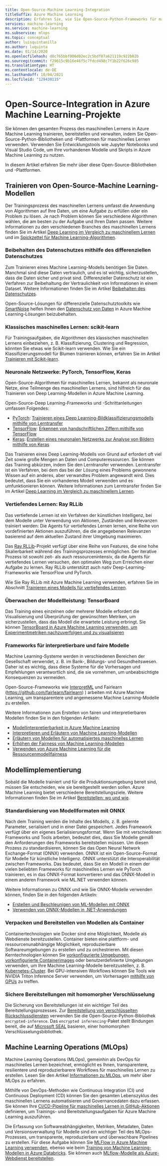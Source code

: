 ```yaml
---
title: Open-Source-Machine Learning-Integration
titleSuffix: Azure Machine Learning
description: Erfahren Sie, wie Sie Open-Source-Python-Frameworks für maschinelles Lernen verwenden, um End-to-End-Lösungen für maschinelles Lernen in Azure Machine Learning zu trainieren, bereitzustellen und zu verwalten.
services: machine-learning
ms.service: machine-learning
ms.subservice: mlops
ms.topic: conceptual
author: luisquintanilla
ms.author: luquinta
ms.date: 01/14/2020
ms.openlocfilehash: d8c765bbf006d02ec2c5bdf87a621119c922b02b
ms.sourcegitcommit: f29615c9b16e46f5c7fdcd498c7f1b22f626c985
ms.translationtype: HT
ms.contentlocale: de-DE
ms.lasthandoff: 10/04/2021
ms.locfileid: "129430115"
---
```

# <a name="open-source-integration-with-azure-machine-learning-projects"></a>Open-Source-Integration in Azure Machine Learning-Projekte

Sie können den gesamten Prozess des maschinellen Lernens in Azure Machine Learning trainieren, bereitstellen und verwalten, indem Sie Open-Source-Python-Bibliotheken und -Plattformen für maschinelles Lernen verwenden.  Verwenden Sie Entwicklungstools wie Jupyter Notebooks und Visual Studio Code, um Ihre vorhandenen Modelle und Skripts in Azure Machine Learning zu nutzen.  

In diesem Artikel erfahren Sie mehr über diese Open-Source-Bibliotheken und -Plattformen.

## <a name="train-open-source-machine-learning-models"></a>Trainieren von Open-Source-Machine Learning-Modellen

Der Trainingsprozess des maschinellen Lernens umfasst die Anwendung von Algorithmen auf Ihre Daten, um eine Aufgabe zu erfüllen oder ein Problem zu lösen. Je nach Problem können Sie verschiedene Algorithmen wählen, die am besten zu der Aufgabe und Ihren Daten passen. Weitere Informationen zu den verschiedenen Branches des maschinellen Lernens finden Sie im Artikel [Deep Learning im Vergleich zu maschinellem Lernen](./concept-deep-learning-vs-machine-learning.md) und im [Spickzettel für Machine Learning-Algorithmen](algorithm-cheat-sheet.md).

### <a name="preserve-data-privacy-using-differential-privacy"></a>Beibehalten des Datenschutzes mithilfe des differenziellen Datenschutzes

Zum Trainieren eines Machine Learning-Modells benötigen Sie Daten. Manchmal sind diese Daten vertraulich, und es ist wichtig, sicherzustellen, dass die Daten sicher und privat sind. Differenzieller Datenschutz ist ein Verfahren zur Beibehaltung der Vertraulichkeit von Informationen in einem Dataset. Weitere Informationen finden Sie im Artikel [Beibehalten des Datenschutzes](concept-differential-privacy.md). 

Open-Source-Lösungen für differenzielle Datenschutztoolkits wie [SmartNoise](https://github.com/opendifferentialprivacy/smartnoise-core-python) helfen Ihnen den [Datenschutz von Daten](how-to-differential-privacy.md) in Azure Machine Learning-Lösungen beizubehalten.

### <a name="classical-machine-learning-scikit-learn"></a>Klassisches maschinelles Lernen: scikit-learn

Für Trainingsaufgaben, die Algorithmen des klassischen maschinellen Lernens einbeziehen, z. B. Klassifizierung, Clustering und Regression, könnten Sie etwas wie Scikit-learn verwenden. Wie Sie ein Klassifizierungsmodell für Blumen trainieren können, erfahren Sie im Artikel [Trainieren mit Scikit-learn](how-to-train-scikit-learn.md).

### <a name="neural-networks-pytorch-tensorflow-keras"></a>Neuronale Netzwerke: PyTorch, TensorFlow, Keras

Open-Source-Algorithmen für maschinelles Lernen, bekannt als neuronale Netze, eine Teilmenge des maschinellen Lernens, sind hilfreich für das Trainieren von Deep Learning-Modellen in Azure Machine Learning.

Open-Source-Deep Learning-Frameworks und -Schrittanleitungen umfassen Folgendes:

 *  [PyTorch](https://github.com/pytorch/pytorch): [Trainieren eines Deep Learning-Bildklassifizierungsmodells mithilfe von Lerntransfer](how-to-train-pytorch.md) 
 *  [TensorFlow](https://github.com/tensorflow/tensorflow): [Erkennen von handschriftlichen Ziffern mithilfe von TensorFlow](how-to-train-tensorflow.md)
 *  [Keras](https://github.com/keras-team/keras): [Erstellen eines neuronalen Netzwerks zur Analyse von Bildern mithilfe von Keras](how-to-train-keras.md)

Das Trainieren eines Deep Learning-Modells von Grund auf erfordert oft viel Zeit sowie große Mengen an Daten und Computeressourcen. Sie können das Training abkürzen, indem Sie den Lerntransfer verwenden. Lerntransfer ist ein Verfahren, bei dem das bei der Lösung eines Problems gewonnene Wissen auf ein anderes, aber verwandtes Problem angewandt wird. Dies bedeutet, dass Sie ein vorhandenes Modell verwenden und es umfunktionieren können. Weitere Informationen zum Lerntransfer finden Sie im Artikel [Deep Learning im Vergleich zu maschinellem Lernen](concept-deep-learning-vs-machine-learning.md#what-is-transfer-learning).

### <a name="reinforcement-learning-ray-rllib"></a>Vertiefendes Lernen: Ray RLLib

Das vertiefende Lernen ist ein Verfahren der künstlichen Intelligenz, bei dem Modelle unter Verwendung von Aktionen, Zuständen und Relevanzen trainiert werden: Die Agents für vertiefendes Lernen lernen, eine Reihe von vordefinierten Aktionen auszuführen, die die angegebenen Relevanzen basierend auf dem aktuellen Zustand ihrer Umgebung maximieren. 

Das [Ray RLLib](https://github.com/ray-project/ray)-Projekt verfügt über eine Reihe von Features, die eine hohe Skalierbarkeit während des Trainingsprozesses ermöglichen. Der iterative Prozess ist sowohl zeit- als auch ressourcenintensiv, da die Agents für vertiefendes Lernen versuchen, den optimalen Weg zum Erreichen einer Aufgabe zu lernen.  Ray RLLib unterstützt auch nativ Deep-Learning-Frameworks wie TensorFlow und PyTorch.  

Wie Sie Ray RLLib mit Azure Machine Learning verwenden, erfahren Sie im Abschnitt [Trainieren eines Modells für vertiefendes Lernen](how-to-use-reinforcement-learning.md).

### <a name="monitor-model-performance-tensorboard"></a>Überwachen der Modellleistung: TensorBoard

Das Training eines einzelnen oder mehrerer Modelle erfordert die Visualisierung und Überprüfung der gewünschten Metriken, um sicherzustellen, dass das Modell die erwartete Leistung erbringt. Sie können [TensorBoard in Azure Machine Learning verwenden, um Experimentmetriken nachzuverfolgen und zu visualisieren](./how-to-monitor-tensorboard.md)

### <a name="frameworks-for-interpretable-and-fair-models"></a>Frameworks für interpretierbare und faire Modelle

Machine Learning-Systeme werden in verschiedenen Bereichen der Gesellschaft verwendet, z. B. im Bank-, Bildungs- und Gesundheitswesen. Daher ist es wichtig, dass diese Systeme für die Vorhersagen und Empfehlungen verantwortlich sind, die sie vornehmen, um unbeabsichtigte Konsequenzen zu vermeiden.

Open-Source-Frameworks wie [InterpretML](https://github.com/interpretml/interpret/) und Fairlearn (https://github.com/fairlearn/fairlearn) ) arbeiten mit Azure Machine Learning, um transparentere und angemessene Machine Learning-Modelle zu erstellen.

Weitere Informationen zum Erstellen von fairen und interpretierbaren Modellen finden Sie in den folgenden Artikeln:

- [Modellinterpretierbarkeit in Azure Machine Learning](how-to-machine-learning-interpretability.md)
- [Interpretieren und Erläutern von Machine Learning-Modellen](how-to-machine-learning-interpretability-aml.md)
- [Erläutern von Modellen für automatisiertes maschinelles Lernen](how-to-machine-learning-interpretability-automl.md)
- [Erhöhen der Fairness von Machine Learning-Modellen](concept-fairness-ml.md)
- [Verwenden von Azure Machine Learning für die Ressourcenmodellfairness](how-to-machine-learning-fairness-aml.md)

## <a name="model-deployment"></a>Modellimplementierung

Sobald die Modelle trainiert und für die Produktionsumgebung bereit sind, müssen Sie entscheiden, wie sie bereitgestellt werden sollen. Azure Machine Learning bietet verschiedene Bereitstellungsziele. Weitere Informationen finden Sie im Artikel [Bereitstellen: wo und wie](./how-to-deploy-and-where.md).

### <a name="standardize-model-formats-with-onnx"></a>Standardisierung von Modellformaten mit ONNX

Nach dem Training werden die Inhalte des Modells, z. B. gelernte Parameter, serialisiert und in einer Datei gespeichert. Jedes Framework verfügt über ein eigenes Serialisierungsformat. Wenn Sie mit verschiedenen Frameworks und Tools arbeiten, bedeutet dies, dass Sie Modelle gemäß den Anforderungen des Frameworks bereitstellen müssen. Um diesen Prozess zu standardisieren, können Sie das Open Neural Network Exchange-Format (ONNX) verwenden. ONNX ist ein Open-Source-Format für Modelle für künstliche Intelligenz. ONNX unterstützt die Interoperabilität zwischen Frameworks. Das bedeutet, dass Sie ein Modell in einem der vielen beliebten Frameworks für maschinelles Lernen wie PyTorch trainieren, es in das ONNX-Format konvertieren und das ONNX-Modell in einem anderen Framework wie ML.NET verwenden können.

Weitere Informationen zu ONNX und wie Sie ONNX-Modelle verwenden können, finden Sie in den folgenden Artikeln:

- [Erstellen und Beschleunigen von ML-Modellen mit ONNX](concept-onnx.md)
- [Verwenden von ONNX-Modellen in .NET-Anwendungen](how-to-use-automl-onnx-model-dotnet.md)

### <a name="package-and-deploy-models-as-containers"></a>Verpacken und Bereitstellen von Modellen als Container

Containertechnologien wie Docker sind eine Möglichkeit, Modelle als Webdienste bereitzustellen. Container bieten eine plattform- und ressourcenunabhängige Möglichkeit, reproduzierbare Softwareumgebungen zu erstellen und zu orchestrieren. Mit diesen Kerntechnologien können Sie [vorkonfigurierte Umgebungen](./how-to-use-environments.md), [vorkonfigurierte Containerimages](./how-to-deploy-custom-container.md) oder benutzerdefinierte Umgebungen verwenden, um Ihre Machine Learning-Modelle bereitzustellen, z. B. [Kubernetes-Cluster](./how-to-deploy-azure-kubernetes-service.md?tabs=python). Bei GPU-intensiven Workflows können Sie Tools wie NVIDIA Triton Inference Server verwenden, um Vorhersagen [mithilfe von GPUs](how-to-deploy-with-triton.md?tabs=python) zu treffen.

### <a name="secure-deployments-with-homomorphic-encryption"></a>Sichere Bereitstellungen mit homomorpher Verschlüsselung

Die Sicherung von Bereitstellungen ist ein wichtiger Teil des Bereitstellungsprozesses. Zur [Bereitstellung von verschlüsselten Rückschlussdiensten](how-to-homomorphic-encryption-seal.md) verwenden Sie die Open-Source-Python-Bibliothek `encrypted-inference`. Das `encrypted inferencing`-Paket stellt Bindungen bereit, die auf [Microsoft SEAL](https://github.com/Microsoft/SEAL) basieren, einer homomorphen Verschlüsselungsbibliothek.

## <a name="machine-learning-operations-mlops"></a>Machine Learning Operations (MLOps)

Machine Learning Operations (MLOps), gemeinhin als DevOps für maschinelles Lernen bezeichnet, ermöglicht es Ihnen, transparentere, resilientere und reproduzierbarere Workflows für maschinelles Lernen zu erstellen. Lesen Sie den Artikel [Informationen zu MLOps](./concept-model-management-and-deployment.md), um mehr über MLOps zu erfahren. 

Mithilfe von DevOps-Methoden wie Continuous Integration (CI) und Continuous Deployment (CD) können Sie den gesamten Lebenszyklus des maschinellen Lernens automatisieren und Governancedaten dazu erfassen. Sie können Ihre [CI/CD-Pipeline für maschinelles Lernen in GitHub-Aktionen](./how-to-github-actions-machine-learning.md) definieren, um Trainings- und Bereitstellungsaufgaben für Azure Machine Learning auszuführen. 

Die Erfassung von Softwareabhängigkeiten, Metriken, Metadaten, Daten und Versionsverwaltung für Modelle sind ein wichtiger Teil des MLOps-Prozesses, um transparente, reproduzierbare und überwachbare Pipelines zu erstellen. Für diese Aufgabe können Sie [MLFlow in Azure Machine Learning verwenden](how-to-use-mlflow.md), ebenso wie beim [Training von Machine Learning-Modellen in Azure Databricks](./how-to-use-mlflow-azure-databricks.md). Sie können auch [MLflow-Modelle als Azure-Webdienst bereitstellen](how-to-deploy-mlflow-models.md).